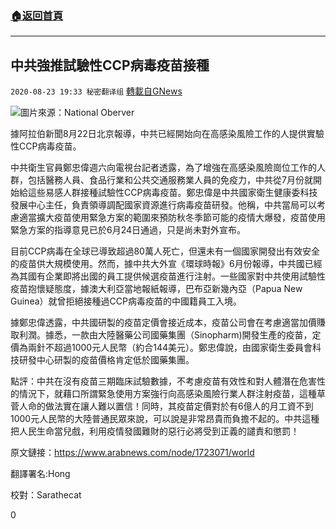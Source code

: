 ###  [:house:返回首頁](https://github.com/ourhimalayas/txt)
---

## 中共強推試驗性CCP病毒疫苗接種
`2020-08-23 19:33 秘密翻译组` [轉載自GNews](https://gnews.org/zh-hant/314012/)

![](https://s3.amazonaws.com/gnews-media-offload/wp-content/uploads/2020/08/23185928/1598223535185.jpg)圖片來源：National Oberver 


據阿拉伯新聞8月22日北京報導，中共已經開始向在高感染風險工作的人提供實驗性CCP病毒疫苗。

中共衛生官員鄭忠偉週六向電視台記者透露，為了增強在高感染風險崗位工作的人群，包括醫務人員、食品行業和公共交通服務業人員的免疫力，中共從7月份就開始給這些易感人群接種試驗性CCP病毒疫苗。鄭忠偉是中共國家衛生健康委科技發展中心主任，負責領導調配國家資源進行病毒疫苗研發。他稱，中共當局可以考慮適當擴大疫苗使用緊急方案的範圍來預防秋冬季節可能的疫情大爆發，疫苗使用緊急方案的指導意見已於6月24日通過，只是尚未對外宣布。

目前CCP病毒在全球已導致超過80萬人死亡，但還未有一個國家開發出有效安全的疫苗供大規模使用。然而，據中共大外宣《環球時報》6月份報導，中共國已經為其國有企業即將出國的員工提供候選疫苗進行注射。一些國家對中共使用試驗性疫苗抱懷疑態度，據澳大利亞當地報紙報導，巴布亞新幾內亞（Papua New Guinea）就曾拒絕接種過CCP病毒疫苗的中國籍員工入境。

據鄭忠偉透露，中共國研製的疫苗定價會接近成本，疫苗公司會在考慮適當加價賺取利潤。據悉，一款由大陸醫藥公司國藥集團（Sinopharm)開發生產的疫苗，定價為兩針不超過1000元人民幣（約合144美元）。鄭忠偉說，由國家衛生委員會科技研發中心研製的疫苗價格肯定低於國藥集團。

點評：中共在沒有疫苗三期臨床試驗數據，不考慮疫苗有效性和對人體潛在危害性的情況下，就藉口所謂緊急使用方案強行向高感染風險行業人群注射疫苗，這種草菅人命的做法實在讓人難以置信！同時，其疫苗定價對於有6億人的月工資不到1000元人民幣的大陸普通民眾來說，可以說是非常昂貴而負擔不起的。中共這種把人民生命當兒戲，利用疫情發國難財的惡行必將受到正義的譴責和懲罰！

原文鏈接：https://www.arabnews.com/node/1723071/world

翻譯署名:Hong

校對：Sarathecat

0
